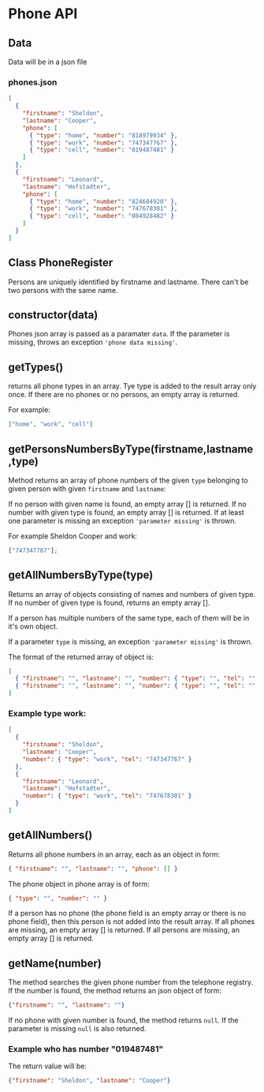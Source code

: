 # Phone API

## Data

Data will be in a json file

### phones.json

```json
[
  {
    "firstname": "Sheldon",
    "lastname": "Cooper",
    "phone": [
      { "type": "home", "number": "818979934" },
      { "type": "work", "number": "747347767" },
      { "type": "cell", "number": "019487481" }
    ]
  },
  {
    "firstname": "Leonard",
    "lastname": "Hofstadter",
    "phone": [
      { "type": "home", "number": "824684920" },
      { "type": "work", "number": "747678301" },
      { "type": "cell", "number": "084928482" }
    ]
  }
]
```

## Class PhoneRegister

Persons are uniquely identified by firstname and lastname. There can't be two persons with the same name.

## **constructor(data)**

Phones json array is passed as a paramater `data`. If the parameter is missing, throws an exception `'phone data missing'`.

## **getTypes()**

returns all phone types in an array. Tye type is added to the result array only once. If there are no phones or no persons, an empty array is returned.

For example:

```json
["home", "work", "cell"]
```

## **getPersonsNumbersByType(firstname,lastname,type)**

Method returns an array of phone numbers of the given `type` belonging to given person with given `firstname` and `lastname`:

If no person with given name is found, an empty array [] is returned.
If no number with given type is found, an empty array [] is returned.
If at least one parameter is missing an exception `'parameter missing'` is thrown.

For example Sheldon Cooper and work:

```js
["747347767"];
```

## **getAllNumbersByType(type)**

Returns an array of objects consisting of names and numbers of given type. If no number of given type is found, returns an empty array [].

If a person has multiple numbers of the same type, each of them will be in it's own object.

If a parameter `type` is missing, an exception `'parameter missing'` is thrown.

The format of the returned array of object is:

```json
[
  { "firstname": "", "lastname": "", "number": { "type": "", "tel": "" } },
  { "firstname": "", "lastname": "", "number": { "type": "", "tel": "" } }
]
```

### Example type work:

```json
[
  {
    "firstname": "Sheldon",
    "lastname": "Cooper",
    "number": { "type": "work", "tel": "747347767" }
  },
  {
    "firstname": "Leonard",
    "lastname": "Hofstadter",
    "number": { "type": "work", "tel": "747678301" }
  }
]
```

## **getAllNumbers()**

Returns all phone numbers in an array, each as an object in form:

```json
{ "firstname": "", "lastname": "", "phone": [] }
```

The phone object in phone array is of form:

```json
{ "type": "", "number": "" }
```

If a person has no phone (the phone field is an empty array or there is no phone field), then this person is not added into the result array.
If all phones are missing, an empty array [] is returned.
If all persons are missing, an empty array [] is returned.

## **getName(number)**

The method searches the given phone number from the telephone registry. If the number is found, the method returns an json object of form:
```json
{"firstname": "", "lastname": ""}
```

If no phone with given number is found, the method returns `null`.
If the parameter is missing `null` is also returned.

### Example who has number "019487481"

The return value will be:
```json
{"firstname": "Sheldon", "lastname": "Cooper"}
```